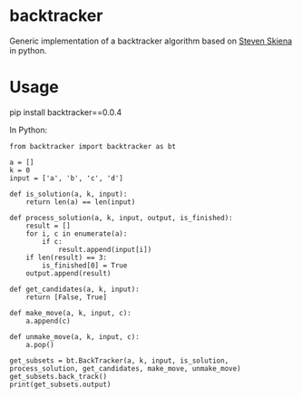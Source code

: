 # backtracker
Generic implementation of a backtracker algorithm based on [Steven Skiena](https://www3.cs.stonybrook.edu/~algorith/video-lectures/2007/lecture15.pdf) in python.

# Usage

pip install backtracker==0.0.4

In Python:

```
from backtracker import backtracker as bt

a = []
k = 0
input = ['a', 'b', 'c', 'd']

def is_solution(a, k, input):
    return len(a) == len(input)

def process_solution(a, k, input, output, is_finished):
    result = []
    for i, c in enumerate(a):
        if c:
            result.append(input[i])
    if len(result) == 3:
        is_finished[0] = True
    output.append(result)

def get_candidates(a, k, input):
    return [False, True]

def make_move(a, k, input, c):
    a.append(c)

def unmake_move(a, k, input, c):
    a.pop()

get_subsets = bt.BackTracker(a, k, input, is_solution, process_solution, get_candidates, make_move, unmake_move)
get_subsets.back_track()
print(get_subsets.output)  
```
